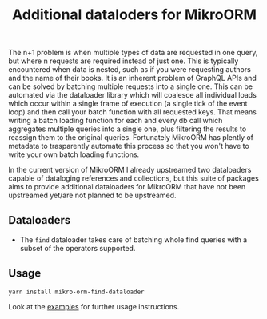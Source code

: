 <h1 align="center">
  Additional dataloders for MikroORM
</h1>

<br>

The n+1 problem is when multiple types of data are requested in one query, but where n requests are required instead of just one. This is typically encountered when data is nested, such as if you were requesting authors and the name of their books. It is an inherent problem of GraphQL APIs and can be solved by batching multiple requests into a single one. This can be automated via the dataloader library which will coalesce all individual loads which occur within a single frame of execution (a single tick of the event loop) and then call your batch function with all requested keys. That means writing a batch loading function for each and every db call which aggregates multiple queries into a single one, plus filtering the results to reassign them to the original queries. Fortunately MikroORM has plently of metadata to trasparently automate this process so that you won't have to write your own batch loading functions.

In the current version of MikroORM I already upstreamed two dataloaders capable of dataloging references and collections, but this suite of packages aims to provide additional dataloaders for MikroORM that have not been upstreamed yet/are not planned to be upstreamed.

## Dataloaders

- The `find` dataloader takes care of batching whole find queries with a subset of the operators supported.

## Usage

```
yarn install mikro-orm-find-dataloader
```

Look at the [examples](https://github.com/darkbasic/mikro-orm-dataloaders/tree/main/examples) for further usage instructions.

